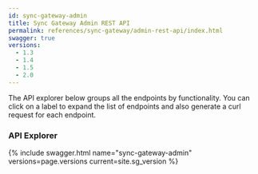 ```yaml
---
id: sync-gateway-admin
title: Sync Gateway Admin REST API
permalink: references/sync-gateway/admin-rest-api/index.html
swagger: true
versions:
  - 1.3
  - 1.4
  - 1.5
  - 2.0
---
```


The API explorer below groups all the endpoints by functionality. You can click on a label to expand the list of endpoints and also generate a curl request for each endpoint.

### API Explorer

{% include swagger.html name="sync-gateway-admin" versions=page.versions current=site.sg_version %}
